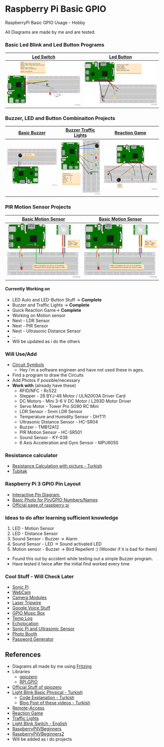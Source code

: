 # Raspberry Pi Basic GPIO

RaspberryPi Basic GPIO Usage - Hobby
 
All Diagrams are made by me and are tested.

### Basic Led Blink and Led Button Programs

[Led Switch](https://github.com/omerwwazap/Raspberry-Pi-Basic-GPIO/blob/master/Led-Program/Switch) |  [Led Button](https://github.com/omerwwazap/Raspberry-Pi-Basic-GPIO/blob/master/Led-Program/Button) | 
|:-------------------------:|:-------------------------:
![](https://github.com/omerwwazap/Raspberry-Pi-Basic-GPIO/blob/master/Led-Program/Switch/1-Led-Switch_bb.png)  |  ![](https://github.com/omerwwazap/Raspberry-Pi-Basic-GPIO/blob/master/Led-Program/Button/2-Led-Button_bb.png) |

### Buzzer, LED and Button Combinaiton Projects
[Basic Buzzer](https://github.com/omerwwazap/Raspberry-Pi-Basic-GPIO/blob/master/Buzzer-Program) | [Buzzer Traffic Lights](https://github.com/omerwwazap/Raspberry-Pi-Basic-GPIO/blob/master/Buzzer-Program/Buzzer-Light) | [Reaction Game](https://github.com/omerwwazap/Raspberry-Pi-Basic-GPIO/blob/master/Reaction-Game-Program)
|:-------------------------:|:-------------------------:|:-------------------------:|
 ![Buzzer](https://github.com/omerwwazap/Raspberry-Pi-Basic-GPIO/blob/master/Buzzer-Program/Basic%20Buzzer/Buzzer_bb.png) | ![Buzzer-Light](https://github.com/omerwwazap/Raspberry-Pi-Basic-GPIO/blob/master/Buzzer-Program/Buzzer-Light/Traffic%20Light_bb.png) | ![Reaction](https://github.com/omerwwazap/Raspberry-Pi-Basic-GPIO/blob/master/Reaction-Game-Program/Reaction%20Game_bb.png)

### PIR Motion Sensor Projects
[Basic Motion Sensor ](https://github.com/omerwwazap/Raspberry-Pi-Basic-GPIO/tree/master/Pir-Motion-Program)|[Basic Motion Sensor ](https://github.com/omerwwazap/Raspberry-Pi-Basic-GPIO/tree/master/Pir-Motion-Program)
|:-------------------------:|:-------------------------:|
![](https://github.com/omerwwazap/Raspberry-Pi-Basic-GPIO/blob/master/Pir-Motion-Program/MotionSensor_bb.png)|![](https://github.com/omerwwazap/Raspberry-Pi-Basic-GPIO/blob/master/Pir-Motion-Program/MotionSensor_bb.png)

#### Currently Working on

- LED Auto and LED-Button Stuff -> **Complete**
- Buzzer and Traffic Lights -> **Complete**
- Quick Reaction Game-> **Complete**
- Working on Motion sensor
- Next - LDR Sensor
- Next - PIR Sensor
- Next - Ultrasonic Distance Sensor
- ...
- Will be updated as i do the others

### Will Use/Add

- [Circuit Symbols](https://www.electronicshub.org/symbols/)
  - Hey i'm a software engineer and have not used these in ages.
- Find a program to draw the Circuits
- Add Photos if possible/necessary
- **Work with** (already have these)
  - RFID/NFC - Rc522
  - Stepper - 28 BYJ-48 Motor / ULN2003A Driver Card
  - DC Motors -  Mini 3-6 V DC Motor / L293D Motor Driver
  - Servo Motor - Tower Pro SG90 RC Mini
  - LDR Sensor - 5mm LDR Sensor
  - Temperature and Humidity Sensor - DHT11
  - Ultrasonic Distance Sensor - HC-SR04
  - Buzzer - TMB12A12
  - PIR Motion Sensor - HC-SR501
  - Sound Sensor - KY-038
  - 6 Axis Acceleration and Gyro Sensor - MPU6050

### Resistance calculator

- [Resistance Calculation with picture - Turkish](http://ekinoks.cu.edu.tr/direnc/)
- [Tubitak](http://bilimteknik.tubitak.gov.tr/sites/default/files/gelisim/elektronik/resistor.html)

### Raspberry Pi 3 GPIO Pin Layout

- [Interactive Pin Diagram.](https://pinout.xyz/#)
- [Basic Photo for Pin/GPIO Numbers/Names](https://maker.robotistan.com/wp-content/uploads/2015/09/GPIO_Pi2.jpg)
- [Official page of raspberry pi](https://www.raspberrypi.org/documentation/usage/gpio/)

### Ideas to do after learning sufficient knowledge

1. LED - Motion Sensor
2. LED - Distance Sensor
3. Sound Sensor - Buzzer -> Alarm
4. Sound Sensor - LED -> Sound activated LED
5. Motion sensor - Buzzer -> Bird Repellent :) (Wonder if it is bad for them)
  - Found this out by accident while testing out a simple Buzzer program.
  - Have tested it twice after the initial find worked every time

### Cool Stuff - Will Check Later

- [Sonic Pi](https://projects.raspberrypi.org/en/projects/getting-started-with-sonic-pi)
- [WebCam](https://www.raspberrypi.org/documentation/usage/webcams/README.md)
- [Camera Modules](https://www.raspberrypi.org/documentation/usage/camera/README.md)
- [Laser Tripwire](https://projects.raspberrypi.org/en/projects/laser-tripwire)
- [Google Voice Stuff](https://projects.raspberrypi.org/en/projects/google-voice-aiy)
- [GPIO Music Box](https://projects.raspberrypi.org/en/projects/gpio-music-box)
- [Temp Log](https://projects.raspberrypi.org/en/projects/temperature-log)
- [Echolocation](https://projects.raspberrypi.org/en/projects/see-like-a-bat)
- [Sonic Pi and Ultrasonic Sensor](https://projects.raspberrypi.org/en/projects/ultrasonic-theremin)
- [Photo Booth](https://projects.raspberrypi.org/en/projects/the-all-seeing-pi)
- [Password Generator](https://projects.raspberrypi.org/en/projects/password-generator)

## References

- Diagrams all made by me using  [Fritzing](https://fritzing.org/)
- Libraries
  - [gpiozero](https://gpiozero.readthedocs.io/en/stable/)
  - [RPI.GPIO](https://www.raspberrypi.org/documentation/usage/gpio/python/README.md)
- [Official Stuff of gpiozero](https://gpiozero.readthedocs.io/en/stable/recipes.html)
- [Light Blink Basic Physical - Turkish](https://www.youtube.com/watch?v=IX-0KgDSU7M&list=PLDRcccSktQd6zXC4_ri_xxMsdgrH5MCPS&index=6)
  - [Code Explanation - Turkish](https://www.youtube.com/watch?v=mrqEWLwpShM)
  - [Blog Post of these videos - Turkish](https://maker.robotistan.com/raspberry-pi-dersleri-4-gpio-ile-led-kontrolu/)
- [Remote-Access](https://www.raspberrypi.org/documentation/remote-access/)
- [Reaction Game](https://projects.raspberrypi.org/en/projects/python-quick-reaction-game)
- [Traffic Lights](https://projects.raspberrypi.org/en/projects/physical-computing)
- [Light Blink Switch - English](https://www.youtube.com/watch?v=U6N5pRDOrg4)
- [RaspberryPiIVBeginners](https://www.youtube.com/playlist?list=PLFA4eZ_bEubl_zVY-Dikk7Rpttk2xeWFv)
- [RaspberryPiIVBeginners2](https://www.youtube.com/playlist?list=PL5A424764EDE3BF98)
- Will be added as  i do projects
